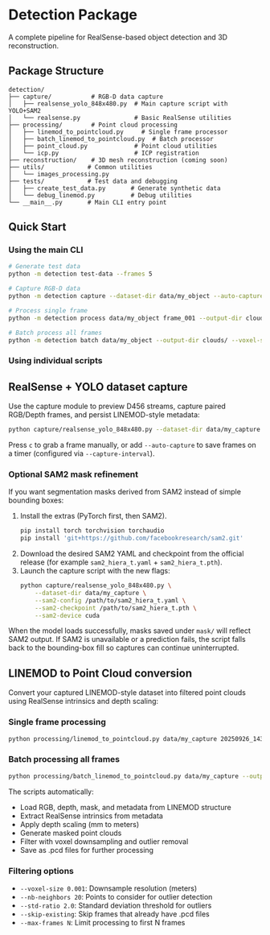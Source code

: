 # Detection Package

A complete pipeline for RealSense-based object detection and 3D reconstruction.

## Package Structure

```
detection/
├── capture/           # RGB-D data capture
│   ├── realsense_yolo_848x480.py  # Main capture script with YOLO+SAM2
│   └── realsense.py               # Basic RealSense utilities
├── processing/        # Point cloud processing
│   ├── linemod_to_pointcloud.py     # Single frame processor
│   ├── batch_linemod_to_pointcloud.py  # Batch processor
│   ├── point_cloud.py             # Point cloud utilities
│   └── icp.py                     # ICP registration
├── reconstruction/    # 3D mesh reconstruction (coming soon)
├── utils/            # Common utilities
│   └── images_processing.py
├── tests/            # Test data and debugging
│   ├── create_test_data.py       # Generate synthetic data
│   └── debug_linemod.py          # Debug utilities
└── __main__.py       # Main CLI entry point
```

## Quick Start

### Using the main CLI

```bash
# Generate test data
python -m detection test-data --frames 5

# Capture RGB-D data
python -m detection capture --dataset-dir data/my_object --auto-capture

# Process single frame
python -m detection process data/my_object frame_001 --output-dir clouds/ --visualize

# Batch process all frames  
python -m detection batch data/my_object --output-dir clouds/ --voxel-size 0.002
```

### Using individual scripts

## RealSense + YOLO dataset capture

Use the capture module to preview D456 streams, capture paired RGB/Depth frames, and persist LINEMOD-style metadata:

```bash
python capture/realsense_yolo_848x480.py --dataset-dir data/my_capture --auto-capture
```

Press `c` to grab a frame manually, or add `--auto-capture` to save frames on a timer (configured via `--capture-interval`).

### Optional SAM2 mask refinement

If you want segmentation masks derived from SAM2 instead of simple bounding boxes:

1. Install the extras (PyTorch first, then SAM2).
   ```bash
   pip install torch torchvision torchaudio
   pip install 'git+https://github.com/facebookresearch/sam2.git'
   ```
2. Download the desired SAM2 YAML and checkpoint from the official release (for example `sam2_hiera_t.yaml` + `sam2_hiera_t.pth`).
3. Launch the capture script with the new flags:
   ```bash
   python capture/realsense_yolo_848x480.py \
       --dataset-dir data/my_capture \
       --sam2-config /path/to/sam2_hiera_t.yaml \
       --sam2-checkpoint /path/to/sam2_hiera_t.pth \
       --sam2-device cuda
   ```

When the model loads successfully, masks saved under `mask/` will reflect SAM2 output. If SAM2 is unavailable or a prediction fails, the script falls back to the bounding-box fill so captures can continue uninterrupted.

## LINEMOD to Point Cloud conversion

Convert your captured LINEMOD-style dataset into filtered point clouds using RealSense intrinsics and depth scaling:

### Single frame processing

```bash
python processing/linemod_to_pointcloud.py data/my_capture 20250926_143022_123456 --output-dir pointclouds/ --visualize
```

### Batch processing all frames

```bash
python processing/batch_linemod_to_pointcloud.py data/my_capture --output-dir pointclouds/ --voxel-size 0.002
```

The scripts automatically:
- Load RGB, depth, mask, and metadata from LINEMOD structure
- Extract RealSense intrinsics from metadata
- Apply depth scaling (mm to meters) 
- Generate masked point clouds
- Filter with voxel downsampling and outlier removal
- Save as .pcd files for further processing

### Filtering options

- `--voxel-size 0.001`: Downsample resolution (meters)
- `--nb-neighbors 20`: Points to consider for outlier detection
- `--std-ratio 2.0`: Standard deviation threshold for outliers
- `--skip-existing`: Skip frames that already have .pcd files
- `--max-frames N`: Limit processing to first N frames